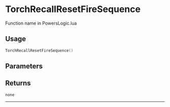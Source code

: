 # TorchRecallResetFireSequence
Function name in PowersLogic.lua
## Usage
```lua
TorchRecallResetFireSequence()
```
## Parameters

## Returns
`none`

---